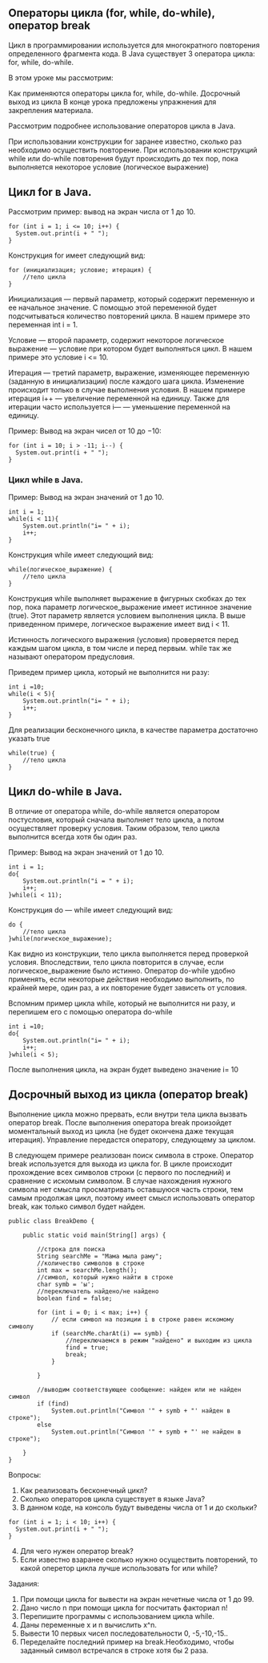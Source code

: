 ## Операторы цикла (for, while, do-while), оператор break

Цикл в программировании используется для многократного повторения определенного фрагмента кода.  В Java существует 3 оператора цикла: for, while, do-while.

В этом уроке мы рассмотрим:

Как применяются операторы цикла  for, while, do-while.
Досрочный выход из цикла
В конце урока предложены упражнения для закрепления материала.


Рассмотрим подробнее использование операторов цикла в Java.

При использовании конструкции for заранее известно, сколько раз необходимо осуществить повторение. При использовании конструкций while или  do-while  повторения будут происходить до тех пор, пока выполняется некоторое условие (логическое выражение)

## Цикл for в Java.
Рассмотрим пример: вывод на экран числа от 1 до 10.
```
for (int i = 1; i <= 10; i++) {
  System.out.print(i + " ");
}
```
Конструкция for имеет следующий вид:
```
for (инициализация; условие; итерация) {
    //тело цикла
}
```
Инициализация — первый параметр, который содержит переменную и ее начальное значение. С помощью этой переменной будет подсчитываться количество повторений цикла.  В нашем примере это переменная int i = 1.

Условие — второй параметр, содержит некоторое логическое выражение — условие при котором будет выполняться цикл. В нашем примере это условие i <= 10.

Итерация — третий параметр, выражение, изменяющее переменную (заданную в инициализации) после каждого шага цикла. Изменение происходит только в случае выполнения условия. В нашем примере итерация i++ — увеличение переменной на единицу. Также для итерации часто используется i— — уменьшение переменной на единицу.

Пример: Вывод на экран чисел от 10 до −10:
```
for (int i = 10; i > -11; i--) {
  System.out.print(i + " ");
}
```
### Цикл while в Java.
Пример: Вывод на экран значений от 1 до 10.
```
int i = 1;
while(i < 11){
    System.out.println("i= " + i);
    i++;
}
```
Конструкция while имеет следующий вид:
```
while(логическое_выражение) {
    //тело цикла
}
```
Конструкция while выполняет выражение в фигурных скобках до тех пор, пока параметр логическое_выражение  имеет истинное значение (true).  Этот параметр является условием выполнения цикла. В выше приведенном примере, логическое выражение имеет вид  i < 11.

Истинность логического  выражения (условия) проверяется перед каждым шагом цикла, в том числе и перед первым. while так же называют оператором предусловия.

Приведем пример цикла, который не выполнится ни разу:
```
int i =10;
while(i < 5){
    System.out.println("i= " + i);
    i++;
}
```
Для реализации бесконечного цикла, в качестве параметра достаточно указать true
```
while(true) {
    //тело цикла
}
```
## Цикл do-while в Java.
В отличие от оператора while, do-while  является оператором постусловия, который сначала выполняет тело цикла, а потом осуществляет проверку условия. Таким образом, тело цикла выполнится всегда хотя бы один раз.

Пример: Вывод на экран значений от 1 до 10.
```
int i = 1;
do{
    System.out.println("i = " + i);
    i++;
}while(i < 11);
```
Конструкция do — while имеет следующий вид:
```
do {
    //тело цикла
}while(логическое_выражение);
```
Как видно из конструкции, тело цикла выполняется перед проверкой условия. Впоследствии, тело цикла повторится в случае, если логическое_выражение было истинно. Оператор do-while  удобно применять, если некоторые действия необходимо выполнить, по крайней мере, один раз, а их повторение будет зависеть от условия.

Вспомним пример цикла while, который не выполнится ни разу, и перепишем его с помощью оператора do-while
```
int i =10;
do{
    System.out.println("i= " + i);
    i++;
}while(i < 5);
```
После выполнения цикла, на экран будет выведено значение i= 10
## Досрочный выход из цикла (оператор break)
Выполнение цикла можно прервать, если внутри тела цикла вызвать оператор break. После выполнения оператора break произойдет моментальный выход из цикла (не будет окончена даже текущая итерация). Управление передастся оператору, следующему за циклом.

В следующем примере реализован поиск символа в строке. Оператор break используется для выхода из цикла for. В цикле происходит прохождение всех символов строки (с первого по последний) и сравнение с искомым символом. В случае нахождения нужного символа нет смысла просматривать оставшуюся часть строки, тем самым продолжая цикл, поэтому имеет смысл использовать оператор break, как только символ будет найден.
```
public class BreakDemo {

    public static void main(String[] args) {

        //строка для поиска
        String searchMe = "Мама мыла раму";
        //количество символов в строке
        int max = searchMe.length();
        //символ, который нужно найти в строке
        char symb = 'ы';
        //переключатель найдено/не найдено
        boolean find = false;

        for (int i = 0; i < max; i++) {
            // если символ на позиции i в строке равен искомому символу
            if (searchMe.charAt(i) == symb) {
                //переключаемся в режим "найдено" и выходим из цикла
                find = true;
                break;
            }

        }

        //выводим соответствующее сообщение: найден или не найден символ
        if (find)
            System.out.println("Символ '" + symb + "' найден в строке");
        else
            System.out.println("Символ '" + symb + "' не найден в строке");

    }
}
```
Вопросы:
1. Как реализовать бесконечный цикл?
2. Сколько операторов цикла существует в языке Java?
3. В данном коде, на консоль будут выведены числа от 1 и до скольки?
```
for (int i = 1; i < 10; i++) {
  System.out.print(i + " ");
}
```
4. Для чего нужен оператор break?
5. Если известно взаранее сколько нужно осуществить повторений, то какой оперетор цикла лучше использовать for или while?

Задания: 
1. При помощи цикла for вывести на экран нечетные числа от 1 до 99.
2. Дано число n при помощи цикла for посчитать факториал n!
3. Перепишите программы с использованием цикла while.
4. Даны переменные x и n вычислить x^n.
5. Вывести 10 первых чисел последовательности 0, -5,-10,-15..
6. Переделайте последний пример на break.Необходимо, чтобы заданный символ встречался в строке хотя бы 2 раза.
